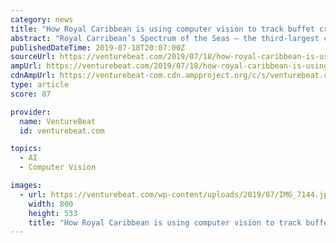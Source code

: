 ```yaml
---
category: news
title: "How Royal Caribbean is using computer vision to track buffet crowds on its ships"
abstract: "Royal Carribean’s Spectrum of the Seas — the third-largest class of cruise ship in the world by gross tonnage — can accommodate over 6,000 people and 2,500 crewmembers during its nine-night ..."
publishedDateTime: 2019-07-18T20:07:00Z
sourceUrl: https://venturebeat.com/2019/07/18/how-royal-caribbean-is-using-computer-vision-to-track-crowds-at-dining-destinations/
ampUrl: https://venturebeat.com/2019/07/18/how-royal-caribbean-is-using-computer-vision-to-track-crowds-at-dining-destinations/amp/
cdnAmpUrl: https://venturebeat-com.cdn.ampproject.org/c/s/venturebeat.com/2019/07/18/how-royal-caribbean-is-using-computer-vision-to-track-crowds-at-dining-destinations/amp/
type: article
score: 87

provider:
  name: VentureBeat
  id: venturebeat.com

topics:
  - AI
  - Computer Vision

images:
  - url: https://venturebeat.com/wp-content/uploads/2019/07/IMG_7144.jpg?w=800&#038;resize=800%2C533&#038;strip=all
    width: 800
    height: 533
    title: "How Royal Caribbean is using computer vision to track buffet crowds on its ships"
---
```

